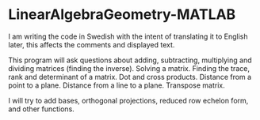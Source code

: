 # LinearAlgebraGeometry-MATLAB

I am writing the code in Swedish with the intent of translating it to English later, this affects the comments and displayed text.

This program will ask questions about adding, subtracting, multiplying and dividing matrices (finding the inverse).
Solving a matrix.
Finding the trace, rank and determinant of a matrix.
Dot and cross products.
Distance from a point to a plane.
Distance from a line to a plane.
Transpose matrix.

I will try to add bases, orthogonal projections, reduced row echelon form, and other functions.
